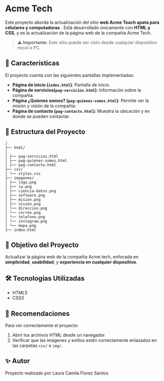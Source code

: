# Acme Tech

Este proyecto aborda la actualización del sitio **web Acme Teach apata para célulares y computadoras** . Está desarrollado únicamente con **HTML y CSS**, y es la actualización de la página web de la compañia Acme Tech.

> ⚠️ **Importante**: Este sitio puede ser visto desde cualquier dispositivo movil o PC.

## 🧩 Características

El proyecto cuenta con las siguientes pantallas implementadas:

- **Página de inicio (`index.html`)**: Pantalla de inicio.
- **Página de servicios(`pag-servicios.html`)**: Información sobre la compañia.
- **Página ¿Quienes somos? (`pag-quienes-somos.html`)**: Permite ver la misión y visión de la compañia.
- **Página de contacto (`pag-contacto.html`)**: Muestra la ubicación y en donde se pueden contactar.

## 📁 Estructura del Proyecto
```
/  
├── html/
│ 
│ ├── pag-servicios.html
│ ├── pag-quienes-somos.html
│ ├── pag-contacto.html
├── css/
│ └── styles.css
├── imagenes/
│ ├── logo.png
│ ├── ia.png
│ ├── ciencia-datos.png
│ ├── software.png
│ ├── mision.png
│ ├── vision.png
│ └── direccion.png
│ └── correo.png
│ └── telefono.png
│ └── instagram.png
│ └── mapa.png
├── index.html
```

## 🎯 Objetivo del Proyecto

Actualizar la página web de la compañia Acme tech, enfocada en **simplicidad**, **usabilidad**, y **experiencia en cualquier dispositivo**.

## 🛠️ Tecnologías Utilizadas

- HTML5
- CSS3 

## 📲 Recomendaciones

Para ver correctamente el proyecto:

1. Abrir los archivos HTML desde un navegador 
2. Verificar que las imágenes y estilos estén correctamente enlazados en las carpetas `css/` e `img/`.

## ✨ Autor

Proyecto realizado por Laura Camila Florez Santos.

